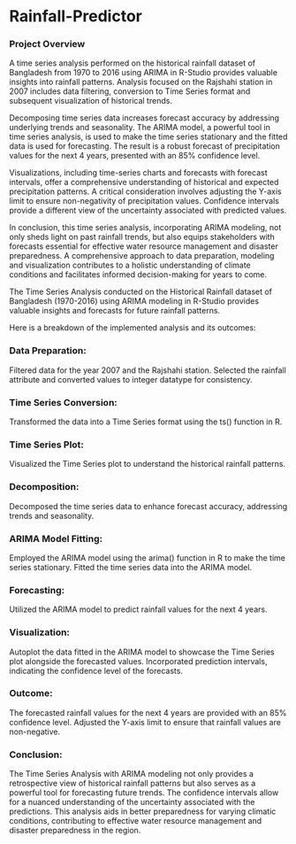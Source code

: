 # Rainfall-Predictor
<h3>Project Overview</h3>
<p>A time series analysis performed on the historical rainfall dataset of Bangladesh from 1970 to 
                2016 using ARIMA in R-Studio provides valuable insights into rainfall patterns. Analysis focused on the Rajshahi station in 2007 includes data filtering, conversion to Time Series format and subsequent visualization of historical trends.

Decomposing time series data increases forecast accuracy by addressing underlying trends and seasonality. The ARIMA model, a powerful tool in time series analysis, is used to make the time series stationary and the fitted data is used for forecasting. The result is a robust forecast of precipitation values for the next 4 years, presented with an 85% confidence level.

Visualizations, including time-series charts and forecasts with forecast intervals, offer a comprehensive understanding of historical and expected precipitation patterns. A critical consideration involves adjusting the Y-axis limit to ensure non-negativity of precipitation values. Confidence intervals provide a different view of the uncertainty associated with predicted values.

In conclusion, this time series analysis, incorporating ARIMA modeling, not only sheds light on past rainfall trends, but also equips stakeholders with forecasts essential for effective water resource management and disaster preparedness. A comprehensive approach to data preparation, modeling and visualization contributes to a holistic understanding of climate conditions and facilitates informed decision-making for years to come.
</p>
              <p>        
                The Time Series Analysis conducted on the Historical Rainfall dataset of Bangladesh (1970-2016)
                 using ARIMA modeling in R-Studio provides valuable insights and forecasts for future rainfall
                  patterns. </p>
                  <p>
                  Here is a breakdown of the implemented analysis and its outcomes:
                </p>
              <h3>Data Preparation:</h3>
              <p>
Filtered data for the year 2007 and the Rajshahi station.
Selected the rainfall attribute and converted values to integer datatype for consistency.</p>
<h3>Time Series Conversion:</h3>
<p>
  Transformed the data into a Time Series format using the ts() function in R.
</p>
<h3>Time Series Plot:</h3>
<p>
Visualized the Time Series plot to understand the historical rainfall patterns.
</p>
<h3>Decomposition:</h3>
<p>
Decomposed the time series data to enhance forecast accuracy, addressing trends and seasonality.
</p>
<h3>ARIMA Model Fitting:</h3>
<p>
Employed the ARIMA model using the arima() function in R to make the time series stationary.
Fitted the time series data into the ARIMA model.
</p>
<h3>Forecasting:</h3>
<p>
Utilized the ARIMA model to predict rainfall values for the next 4 years.
</p>
<h3>Visualization:</h3>
<p>
Autoplot the data fitted in the ARIMA model to showcase the Time Series plot alongside the forecasted values.
Incorporated prediction intervals, indicating the confidence level of the forecasts.
</p>
<h3>Outcome:</h3>
<p>
The forecasted rainfall values for the next 4 years are provided with an 85% confidence level.
Adjusted the Y-axis limit to ensure that rainfall values are non-negative.
</p>
<h3>Conclusion:</h3>
<p>
The Time Series Analysis with ARIMA modeling not only provides a retrospective view of historical rainfall 
patterns but also serves as a powerful tool for forecasting future trends. The confidence intervals 
allow for a nuanced understanding of the uncertainty associated with the predictions. 
This analysis aids in better preparedness for varying climatic conditions, contributing to effective
 water resource management and disaster preparedness in the region.
</p>

